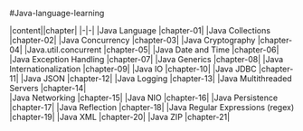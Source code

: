 #Java-language-learning

|content||chapter|
|-|-|
|Java Language		   |chapter-01|
|Java Collections	   |chapter-02|
|Java Concurrency	   |chapter-03|
|Java Cryptography	   |chapter-04|
|Java.util.concurrent       |chapter-05|
|Java Date and Time         |chapter-06|
|Java Exception Handling    |chapter-07|
|Java Generics              |chapter-08|
|Java Internationalization  |chapter-09| 
|Java IO                    |chapter-10|
|Java JDBC                  |chapter-11|
|Java JSON                  |chapter-12|
|Java Logging               |chapter-13|
|Java Multithreaded Servers |chapter-14|   
|Java Networking            |chapter-15|
|Java NIO                   |chapter-16|
|Java Persistence           |chapter-17|
|Java Reflection            |chapter-18|
|Java Regular Expressions (regex)   |chapter-19| 
|Java XML                   |chapter-20|
|Java ZIP                   |chapter-21|